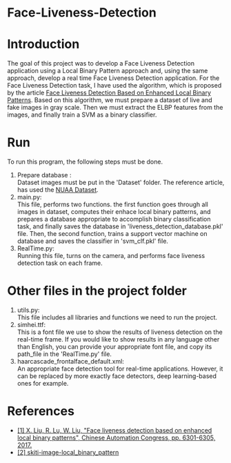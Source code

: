# Face-Liveness-Detection


<body>

  <h1>Introduction</h1>
   The goal of this project was to develop a Face Liveness Detection
   application using a Local Binary Pattern approach and,
   using the same approach, develop a real time Face Liveness Detection
   application. For the Face Liveness Detection task, I have used
   the algorithm, which is proposed by the article <a href="https://ieeexplore.ieee.org/abstract/document/8243913">Face Liveness
   Detection Based on Enhanced Local Binary Patterns</a>. Based on this
   algorithm, we must prepare a dataset of live and fake images in gray scale. Then we
   must extract the ELBP features from the images, and finally train a
   SVM as a binary classifier.

  <h1>Run</h1>
  To run this program, the following steps must be done.
  <ol>
  <li>Prepare database : </li>
    Dataset images must be put in the 'Dataset' folder. The reference article,
    has used the <a href="http://parnec.nuaa.edu.cn/xtan/data/nuaaimposterdb.html">NUAA Dataset</a>.

  <li>main.py: </li>
    This file, performs two functions. the first function goes through all images
    in dataset, computes their enhace local binary patterns, and prepares a database
    appropriate to accomplish binary classification task, and finally saves
    the database in 'liveness_detection_database.pkl' file.
    Then, the second function, trains a support vector machine on database and
    saves the classifier in 'svm_clf.pkl' file.

  <li>RealTime.py: </li>
    Running this file, turns on the camera, and performs face liveness
    detection task on each frame.
  </ol>

  <h1>Other files in the project folder</h1>
  <ol>
  <li>utils.py: </li>
    This file includes all libraries and functions we need to run
    the project.

  <li>simhei.ttf: </li>
    This is a font file we use to show the results of liveness detection
    on the real-time frame. If you would like to show results in any
    language other than English, you can provide your appropriate font file,
    and copy its path_file in the 'RealTime.py' file.

  <li>haarcascade_frontalface_default.xml: </li>
    An appropriate face detection tool for real-time applications. However, it
    can be replaced by more exactly face detectors, deep learning-based ones for example.
  </ol>

  <h1>References</h1>
  <ul>
    <li> <a href="https://ieeexplore.ieee.org/abstract/document/8243913"> [1] X. Liu, R. Lu, W. Liu, "Face liveness detection based on enhanced local binary patterns",
       Chinese Automation Congress, pp. 6301-6305, 2017.  </a></li>
    <li> <a href="https://scikit-image.org/docs/dev/api/skimage.feature.html#skimage.feature.local_binary_pattern"> [2] skiti-image-local_binary_pattern</a></li>
  </ul>

</body>
